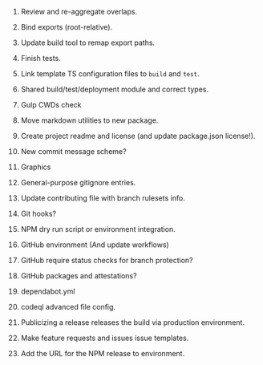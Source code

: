 1. Review and re-aggregate overlaps.
2. Bind exports (root-relative).
3. Update build tool to remap export paths.
4. Finish tests.
5. Link template TS configuration files to `build` and `test`.
6. Shared build/test/deployment module and correct types.
7. Gulp CWDs check
1. Move markdown utilities to new package.

1. Create project readme and license (and update package.json license!).
2. New commit message scheme?
3. Graphics
4. General-purpose gitignore entries.
5. Update contributing file with branch rulesets info.

1. Git hooks?
2. NPM dry run script or environment integration.

1. GitHub environment (And update workflows)
2. GitHub require status checks for branch protection?
3. GitHub packages and attestations?
4. dependabot.yml
5. codeql advanced file config.

1. Publicizing a release releases the build via production environment.
2. Make feature requests and issues issue templates.
3. Add the URL for the NPM release to environment.